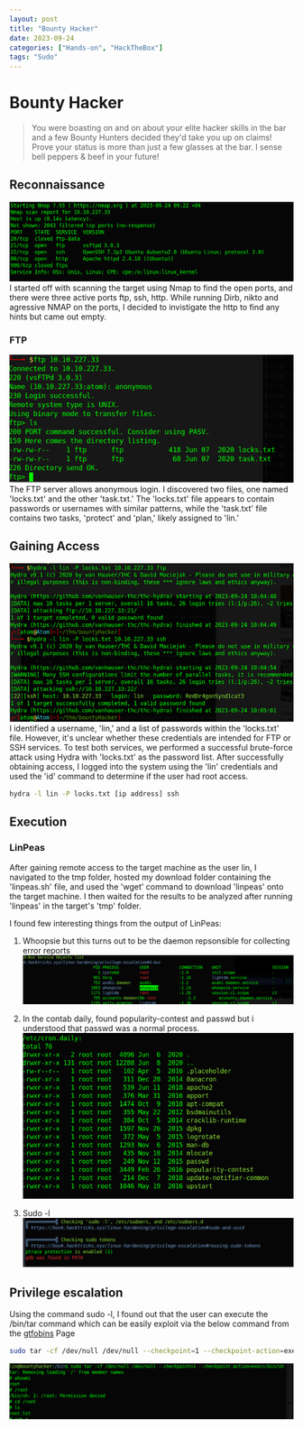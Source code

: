 ```yaml
---
layout: post
title: "Bounty Hacker"
date: 2023-09-24 
categories: ["Hands-on", "HackTheBox"]
tags: "Sudo"
---
```


# Bounty Hacker
> You were boasting on and on about your elite hacker skills in the bar and a few Bounty Hunters decided they'd take you up on claims! Prove your status is more than just a few glasses at the bar. I sense bell peppers & beef in your future! 

## Reconnaissance
![Recon](/images/BountyHacker/nmap-recon.png)
I started off with scanning the target using Nmap to find the open ports, and there were three active ports ftp, ssh, http. While running Dirb, nikto and agressive NMAP on the ports, I decided to invistigate the http to find any hints but came out empty. 

### FTP
![Anon-FTP](/images/BountyHacker/ftp-anon.png)
The FTP server allows anonymous login. I discovered two files, one named 'locks.txt' and the other 'task.txt.' The 'locks.txt' file appears to contain passwords or usernames with similar patterns, while the 'task.txt' file contains two tasks, 'protect' and 'plan,' likely assigned to 'lin.' 

## Gaining Access
![hydra](/images/BountyHacker/hydra.png)
I identified a username, 'lin,' and a list of passwords within the 'locks.txt' file. However, it's unclear whether these credentials are intended for FTP or SSH services. To test both services, we performed a successful brute-force attack using Hydra with 'locks.txt' as the password list. After successfully obtaining access, I logged into the system using the 'lin' credentials and used the 'id' command to determine if the user had root access.

```bash
hydra -l lin -P locks.txt [ip address] ssh
```

## Execution
### LinPeas
After gaining remote access to the target machine as the user lin, I navigated to the tmp folder, hosted my download folder containing the 'linpeas.sh' file, and used the 'wget' command to download 'linpeas' onto the target machine. I then waited for the results to be analyzed after running 'linpeas' in the target's 'tmp' folder.

I found few interesting things from the output of LinPeas:
1. Whoopsie but this turns out to be the daemon repsonsible for collecting error reports
![Whoopie](/images/BountyHacker/whoopsie.png)

2. In the contab daily, found popularity-contest and passwd but i understood that passwd was a normal process. 
![crontab](/images/BountyHacker/con-daily.png)

3. Sudo -l 
![sudo](/images/BountyHacker/sudo-linpeas.png)

## Privilege escalation
Using the command sudo -l, I found out that the user can execute the /bin/tar command which can be easily exploit via the below command from the [gtfobins](https://gtfobins.github.io/gtfobins/tar/) Page

```bash
sudo tar -cf /dev/null /dev/null --checkpoint=1 --checkpoint-action=exec=/bin/sh
```
![root](/images/BountyHacker/root.png)
